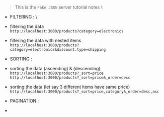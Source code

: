 > This is the ` Fake JSON ` server tutorial notes \

- FILTERING : \
- filtering the data \
` http://localhost:3000/products?category=electronics `

- filtering the data with nested items \
` http://localhost:3000/products?category=electronics&discount.type=shipping `


- SORTING :
- sorting the data (ascending) & (descending)
` http://localhost:3000/products?_sort=price `
` http://localhost:3000/products?_sort=price&_order=desc `

- sorting the data (let say 3 different items have same price)
` http://localhost:3000/products?_sort=price,category&_order=desc,asc `


- PAGINATION :
- 
